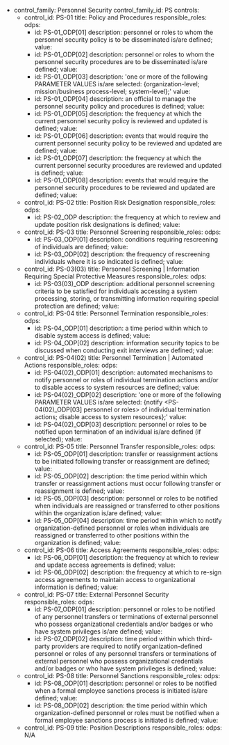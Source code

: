 - control_family: Personnel Security
  control_family_id: PS
  controls:
  - control_id: PS-01
    title: Policy and Procedures
    responsible_roles:
    odps:
    - id: PS-01_ODP[01]
      description: personnel or roles to whom the personnel security policy is to
        be disseminated is/are defined;
      value:
    - id: PS-01_ODP[02]
      description: personnel or roles to whom the personnel security procedures are
        to be disseminated is/are defined;
      value:
    - id: PS-01_ODP[03]
      description: 'one or more of the following PARAMETER VALUES is/are selected:
        {organization-level; mission/business process-level; system-level};'
      value:
    - id: PS-01_ODP[04]
      description: an official to manage the personnel security policy and procedures
        is defined;
      value:
    - id: PS-01_ODP[05]
      description: the frequency at which the current personnel security policy is
        reviewed and updated is defined;
      value:
    - id: PS-01_ODP[06]
      description: events that would require the current personnel security policy
        to be reviewed and updated are defined;
      value:
    - id: PS-01_ODP[07]
      description: the frequency at which the current personnel security procedures
        are reviewed and updated is defined;
      value:
    - id: PS-01_ODP[08]
      description: events that would require the personnel security procedures to
        be reviewed and updated are defined;
      value:
  - control_id: PS-02
    title: Position Risk Designation
    responsible_roles:
    odps:
    - id: PS-02_ODP
      description: the frequency at which to review and update position risk designations
        is defined;
      value:
  - control_id: PS-03
    title: Personnel Screening
    responsible_roles:
    odps:
    - id: PS-03_ODP[01]
      description: conditions requiring rescreening of individuals are defined;
      value:
    - id: PS-03_ODP[02]
      description: the frequency of rescreening individuals where it is so indicated
        is defined;
      value:
  - control_id: PS-03(03)
    title: Personnel Screening | Information Requiring Special Protective Measures
    responsible_roles:
    odps:
    - id: PS-03(03)_ODP
      description: additional personnel screening criteria to be satisfied for individuals
        accessing a system processing, storing, or transmitting information requiring
        special protection are defined;
      value:
  - control_id: PS-04
    title: Personnel Termination
    responsible_roles:
    odps:
    - id: PS-04_ODP[01]
      description: a time period within which to disable system access is defined;
      value:
    - id: PS-04_ODP[02]
      description: information security topics to be discussed when conducting exit
        interviews are defined;
      value:
  - control_id: PS-04(02)
    title: Personnel Termination | Automated Actions
    responsible_roles:
    odps:
    - id: PS-04(02)_ODP[01]
      description: automated mechanisms to notify personnel or roles of individual
        termination actions and/or to disable access to system resources are defined;
      value:
    - id: PS-04(02)_ODP[02]
      description: 'one or more of the following PARAMETER VALUES is/are selected:
        {notify <PS-04(02)_ODP[03] personnel or roles> of individual termination actions;
        disable access to system resources};'
      value:
    - id: PS-04(02)_ODP[03]
      description: personnel or roles to be notified upon termination of an individual
        is/are defined (if selected);
      value:
  - control_id: PS-05
    title: Personnel Transfer
    responsible_roles:
    odps:
    - id: PS-05_ODP[01]
      description: transfer or reassignment actions to be initiated following transfer
        or reassignment are defined;
      value:
    - id: PS-05_ODP[02]
      description: the time period within which transfer or reassignment actions must
        occur following transfer or reassignment is defined;
      value:
    - id: PS-05_ODP[03]
      description: personnel or roles to be notified when individuals are reassigned
        or transferred to other positions within the organization is/are defined;
      value:
    - id: PS-05_ODP[04]
      description: time period within which to notify organization-defined personnel
        or roles when individuals are reassigned or transferred to other positions
        within the organization is defined;
      value:
  - control_id: PS-06
    title: Access Agreements
    responsible_roles:
    odps:
    - id: PS-06_ODP[01]
      description: the frequency at which to review and update access agreements is
        defined;
      value:
    - id: PS-06_ODP[02]
      description: the frequency at which to re-sign access agreements to maintain
        access to organizational information is defined;
      value:
  - control_id: PS-07
    title: External Personnel Security
    responsible_roles:
    odps:
    - id: PS-07_ODP[01]
      description: personnel or roles to be notified of any personnel transfers or
        terminations of external personnel who possess organizational credentials
        and/or badges or who have system privileges is/are defined;
      value:
    - id: PS-07_ODP[02]
      description: time period within which third-party providers are required to
        notify organization-defined personnel or roles of any personnel transfers
        or terminations of external personnel who possess organizational credentials
        and/or badges or who have system privileges is defined;
      value:
  - control_id: PS-08
    title: Personnel Sanctions
    responsible_roles:
    odps:
    - id: PS-08_ODP[01]
      description: personnel or roles to be notified when a formal employee sanctions
        process is initiated is/are defined;
      value:
    - id: PS-08_ODP[02]
      description: the time period within which organization-defined personnel or
        roles must be notified when a formal employee sanctions process is initiated
        is defined;
      value:
  - control_id: PS-09
    title: Position Descriptions
    responsible_roles:
    odps: N/A
